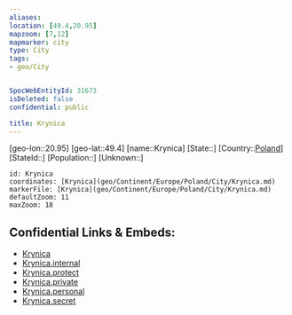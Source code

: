 ```yaml
---
aliases: 
location: [49.4,20.95]
mapzoom: [7,12] 
mapmarker: city 
type: City
tags:
- geo/City


SpocWebEntityId: 31673
isDeleted: false
confidential: public

title: Krynica
---
```

[geo-lon::20.95]
[geo-lat::49.4]
[name::Krynica]
[State::]
[Country::[Poland](geo/Continent/Europe/Poland.md)]
[StateId::]
[Population::]
[Unknown::]


```leaflet
id: Krynica
coordinates: [Krynica](geo/Continent/Europe/Poland/City/Krynica.md)
markerFile: [Krynica](geo/Continent/Europe/Poland/City/Krynica.md)
defaultZoom: 11 
maxZoom: 18
```


## Confidential Links & Embeds: 
- [Krynica](../../../../../../_public/geo/Continent/Europe/Poland/City/Krynica.md) 
- [Krynica.internal](../../../../../../_internal/geo/Continent/Europe/Poland/City/Krynica.internal.md) 
- [Krynica.protect](../../../../../../_protect/geo/Continent/Europe/Poland/City/Krynica.protect.md) 
- [Krynica.private](../../../../../../_private/geo/Continent/Europe/Poland/City/Krynica.private.md) 
- [Krynica.personal](../../../../../../_personal/geo/Continent/Europe/Poland/City/Krynica.personal.md) 
- [Krynica.secret](../../../../../../_secret/geo/Continent/Europe/Poland/City/Krynica.secret.md) 
